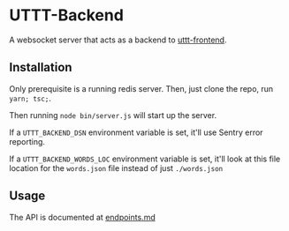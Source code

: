 # UTTT-Backend
A websocket server that acts as a backend to [uttt-frontend](https://github.com/lkellar/uttt-frontend).

## Installation
Only prerequisite is a running redis server. Then, just clone the repo, run `yarn; tsc;`.

Then running `node bin/server.js` will start up the server.

If a `UTTT_BACKEND_DSN` environment variable is set, it'll use Sentry error reporting.

If a `UTTT_BACKEND_WORDS_LOC` environment variable is set, it'll look at this file location for the `words.json` file instead of just `./words.json`

## Usage
The API is documented at [endpoints.md](./endpoints.md)